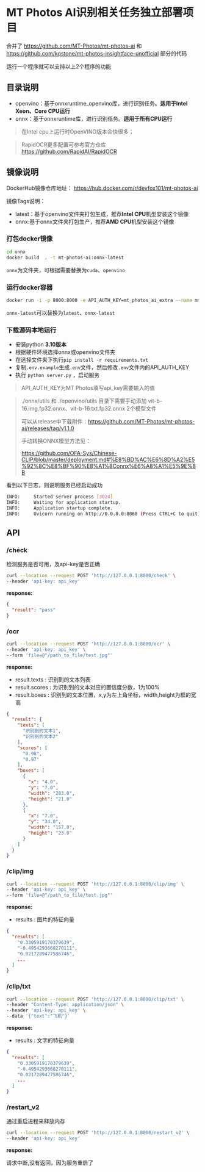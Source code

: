# MT Photos AI识别相关任务独立部署项目

合并了 https://github.com/MT-Photos/mt-photos-ai 和 https://github.com/kqstone/mt-photos-insightface-unofficial 部分的代码

运行一个程序就可以支持以上2个程序的功能

## 目录说明

- openvino：基于onnxruntime_openvino库，进行识别任务。**适用于Intel Xeon、Core CPU运行**
- onnx：基于onnxruntime库，进行识别任务。**适用于所有CPU运行**
  
> 在Intel cpu上运行时OpenVINO版本会快很多；

>RapidOCR更多配置可参考官方仓库 https://github.com/RapidAI/RapidOCR 

## 镜像说明

DockerHub镜像仓库地址：
https://hub.docker.com/r/devfox101/mt-photos-ai

镜像Tags说明：

- latest：基于openvino文件夹打包生成，推荐**Intel CPU**机型安装这个镜像
- onnx:基于onnx文件夹打包生产，推荐**AMD CPU**机型安装这个镜像


### 打包docker镜像

```bash
cd onnx
docker build  . -t mt-photos-ai:onnx-latest
```
`onnx`为文件夹，可根据需要替换为`cuda`、`openvino`

### 运行docker容器

```bash
docker run -i -p 8000:8000 -e API_AUTH_KEY=mt_photos_ai_extra --name mt-photos-ai --restart="unless-stopped" mt-photos-ai:onnx-latest
```
`onnx-latest`可以替换为`latest`、`onnx-latest`


### 下载源码本地运行

- 安装python **3.10版本**
- 根据硬件环境选择onnx或openvino文件夹
- 在选择文件夹下执行`pip install -r requirements.txt`
- 复制`.env.example`生成`.env`文件，然后修改`.env`文件内的API_AUTH_KEY
- 执行 `python server.py` ，启动服务

> API_AUTH_KEY为MT Photos填写api_key需要输入的值

> ./onnx/utils 和 ./openvino/utils 目录下需要手动添加 vit-b-16.img.fp32.onnx、vit-b-16.txt.fp32.onnx 2个模型文件
>
> 可以从release中下载附件：https://github.com/MT-Photos/mt-photos-ai/releases/tag/v1.1.0
>
> 手动转换ONNX模型方法见：
>
> https://github.com/OFA-Sys/Chinese-CLIP/blob/master/deployment.md#%E8%BD%AC%E6%8D%A2%E5%92%8C%E8%BF%90%E8%A1%8Connx%E6%A8%A1%E5%9E%8B


看到以下日志，则说明服务已经启动成功
```bash
INFO:     Started server process [3024]
INFO:     Waiting for application startup.
INFO:     Application startup complete.
INFO:     Uvicorn running on http://0.0.0.0:8060 (Press CTRL+C to quit)
```


## API

### /check

检测服务是否可用，及api-key是否正确

```bash
curl --location --request POST 'http://127.0.0.1:8000/check' \
--header 'api-key: api_key'
```

**response:**

```json
{
  "result": "pass"
}
```

### /ocr

```bash
curl --location --request POST 'http://127.0.0.1:8000/ocr' \
--header 'api-key: api_key' \
--form 'file=@"/path_to_file/test.jpg"'
```

**response:**

- result.texts : 识别到的文本列表
- result.scores : 为识别到的文本对应的置信度分数，1为100%
- result.boxes : 识别到的文本位置，x,y为左上角坐标，width,height为框的宽高

```json
{
  "result": {
    "texts": [
      "识别到的文本1",
      "识别到的文本2"
    ],
    "scores": [
      "0.98",
      "0.97"
    ],
    "boxes": [
      {
        "x": "4.0",
        "y": "7.0",
        "width": "283.0",
        "height": "21.0"
      },
      {
        "x": "7.0",
        "y": "34.0",
        "width": "157.0",
        "height": "23.0"
      }
    ]
  }
}
```


### /clip/img

```bash
curl --location --request POST 'http://127.0.0.1:8000/clip/img' \
--header 'api-key: api_key' \
--form 'file=@"/path_to_file/test.jpg"'
```

**response:**

- results : 图片的特征向量

```json
{
  "results": [
    "0.3305919170379639",
    "-0.4954293668270111",
    "0.0217289477586746",
    ...
  ]
}
```

### /clip/txt

```bash
curl --location --request POST 'http://127.0.0.1:8000/clip/txt' \
--header "Content-Type: application/json" \
--header 'api-key: api_key' \
--data '{"text":"飞机"}'
```

**response:**

- results : 文字的特征向量

```json
{
  "results": [
    "0.3305919170379639",
    "-0.4954293668270111",
    "0.0217289477586746",
    ...
  ]
}
```

### /restart_v2

通过重启进程来释放内存

```bash
curl --location --request POST 'http://127.0.0.1:8000/restart_v2' \
--header 'api-key: api_key'
```

**response:**

请求中断,没有返回，因为服务重启了
